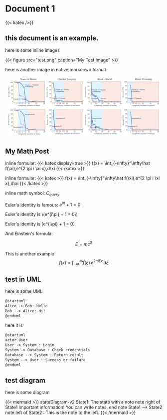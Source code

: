 # Document 1
{{< katex />}}
## this document is an example.

here is some inline images

{{< figure src="test.png" caption="My Test Image" >}}

here is another image in native markdown format

![alt text](test.png)


## My Math Post

inline formular: {{< katex display=true >}} f(x) = \int_{-\infty}^\infty\hat f(\xi)\,e^{2 \pi i \xi x}\,d\xi {{< /katex >}}

inline formular: {{< katex >}} f(x) = \int_{-\infty}^\infty\hat f(\xi)\,e^{2 \pi i \xi x}\,d\xi {{< /katex >}}

inline math symbol: $C_{query}$ 

Euler's identity is famous: $e^{i\pi} + 1 = 0$

Euler's identity is \\(e^{i\pi} + 1 = 0\\)

Euler's identity is \[e^{i\pi} + 1 = 0\]

And Einstein's formula:

$$
E = mc^2
$$

This is another example
$$
f(x) = \int_{-\infty}^\infty\hat f(\xi)\,e^{2 \pi i \xi x}\,d\xi
$$


## test in UML
here is some UML

```plantuml
@startuml
Alice -> Bob: Hello
Bob --> Alice: Hi!
@enduml
```
here it is

```plantuml
@startuml
actor User
User -> System : Login
System -> Database : Check credentials
Database --> System : Return result
System --> User : Success or failure
@enduml
```

## test diagram

here is some diagram

{{< mermaid >}}
stateDiagram-v2
    State1: The state with a note
    note right of State1
        Important information! You can write
        notes.
    end note
    State1 --> State2
    note left of State2 : This is the note to the left.
{{< /mermaid >}}